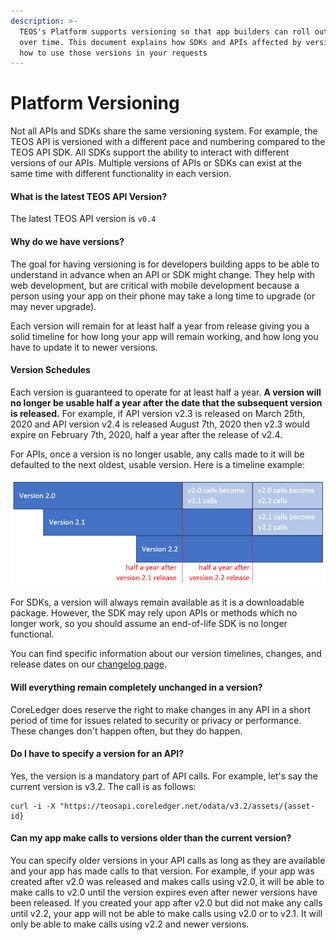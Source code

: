 ```yaml
---
description: >-
  TEOS's Platform supports versioning so that app builders can roll out changes
  over time. This document explains how SDKs and APIs affected by versions and
  how to use those versions in your requests
---
```


# Platform Versioning

Not all APIs and SDKs share the same versioning system. For example, the TEOS API is versioned with a different pace and numbering compared to the TEOS API SDK. All SDKs support the ability to interact with different versions of our APIs. Multiple versions of APIs or SDKs can exist at the same time with different functionality in each version.

#### What is the latest TEOS API Version? <a href="#latest" id="latest"></a>

The latest TEOS API version is `v0.4`

#### Why do we have versions? <a href="#whyversion" id="whyversion"></a>

The goal for having versioning is for developers building apps to be able to understand in advance when an API or SDK might change. They help with web development, but are critical with mobile development because a person using your app on their phone may take a long time to upgrade (or may never upgrade).

Each version will remain for at least half a year from release giving you a solid timeline for how long your app will remain working, and how long you have to update it to newer versions.

#### Version Schedules <a href="#howlong" id="howlong"></a>

Each version is guaranteed to operate for at least half a year. **A version will no longer be usable half a year after the date that the subsequent version is released.** For example, if API version v2.3 is released on March 25th, 2020 and API version v2.4 is released August 7th, 2020 then v2.3 would expire on February 7th, 2020, half a year after the release of v2.4.

For APIs, once a version is no longer usable, any calls made to it will be defaulted to the next oldest, usable version. Here is a timeline example:

![](../.gitbook/assets/TeosApiVersionsPic1.png)

For SDKs, a version will always remain available as it is a downloadable package. However, the SDK may rely upon APIs or methods which no longer work, so you should assume an end-of-life SDK is no longer functional.

You can find specific information about our version timelines, changes, and release dates on our [changelog page](../changelog/).

#### Will everything remain completely unchanged in a version? <a href="#stability" id="stability"></a>

CoreLedger does reserve the right to make changes in any API in a short period of time for issues related to security or privacy or performance. These changes don't happen often, but they do happen.

#### Do I have to specify a version for an API? <a href="#unversioned_calls" id="unversioned_calls"></a>

Yes, the version is a mandatory part of API calls. For example, let's say the current version is v3.2. The call is as follows:

```
curl -i -X "https://teosapi.coreledger.net/odata/v3.2/assets/{asset-id}
```

#### Can my app make calls to versions older than the current version? <a href="#calling_older_versions" id="calling_older_versions"></a>

You can specify older versions in your API calls as long as they are available and your app has made calls to that version. For example, if your app was created after v2.0 was released and makes calls using v2.0, it will be able to make calls to v2.0 until the version expires even after newer versions have been released. If you created your app after v2.0 but did not make any calls until v2.2, your app will not be able to make calls using v2.0 or to v2.1. It will only be able to make calls using v2.2 and newer versions.
